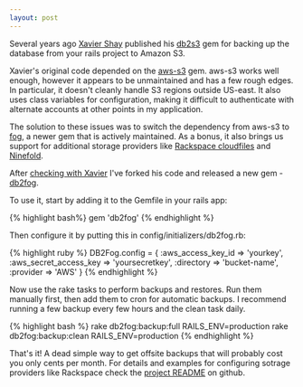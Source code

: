 ```yaml
---
layout: post
---
```

Several years ago [Xavier Shay](http://rhnh.net/) published his [db2s3](http://rubygems.org/gems/db2s3)
gem for backing up the database from your rails project to Amazon S3.

Xavier's original code depended on the
[aws-s3](http://rubygems.org/gems/aws-s3) gem. aws-s3 works well enough,
however it appears to be unmaintained and has a few rough edges. In particular,
it doesn't cleanly handle S3 regions outside US-east. It also uses class
variables for configuration, making it difficult to authenticate with alternate
accounts at other points in my application.

The solution to these issues was to switch the dependency from aws-s3 to
[fog](http://rubygems.org/gems/fog), a newer gem that is actively maintained.
As a bonus, it also brings us support for additional storage providers like
[Rackspace cloudfiles](http://www.rackspace.com/cloud/cloud_hosting_products/files/) and
[Ninefold](http://ninefold.com/).

After [checking with Xavier](https://twitter.com/#!/jim_healy/status/93910235277836288)
I've forked his code and released a new gem - [db2fog](http://rubygems.org/gems/db2fog).

To use it, start by adding it to the Gemfile in your rails app:

{% highlight bash%}
    gem 'db2fog'
{% endhighlight %}

Then configure it by putting this in config/initializers/db2fog.rb:

{% highlight ruby %}
    DB2Fog.config = {
      :aws_access_key_id     => 'yourkey',
      :aws_secret_access_key => 'yoursecretkey',
      :directory             => 'bucket-name',
      :provider              => 'AWS'
    }
{% endhighlight %}

Now use the rake tasks to perform backups and restores. Run them manually
first, then add them to cron for automatic backups. I recommend running 
a few backup every few hours and the clean task daily.

{% highlight bash %}
    rake db2fog:backup:full  RAILS_ENV=production
    rake db2fog:backup:clean RAILS_ENV=production
{% endhighlight %}

That's it! A dead simple way to get offsite backups that will probably cost you
only cents per month. For details and examples for configuring sotrage
providers like Rackspace check the [project
README](https://github.com/yob/db2fog) on github.
